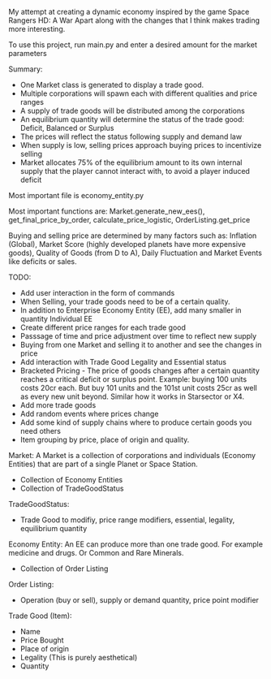 My attempt at creating a dynamic economy inspired by the game Space Rangers HD: A War Apart along with the changes that I think makes trading more interesting.

To use this project, run main.py and enter a desired amount for the market parameters

Summary:
- One Market class is generated to display a trade good.
- Multiple corporations will spawn each with different qualities and price ranges
- A supply of trade goods will be distributed among the corporations
- An equilibrium quantity will determine the status of the trade good: Deficit, Balanced or Surplus
- The prices will reflect the status following supply and demand law 
- When supply is low, selling prices approach buying prices to incentivize selling
- Market allocates 75% of the equilibrium amount to its own internal supply that the player cannot interact with, to avoid a player induced deficit

Most important file is economy_entity.py

Most important functions are: Market.generate_new_ees(), get_final_price_by_order, calculate_price_logistic, OrderListing.get_price

Buying and selling price are determined by many factors such as: Inflation (Global), Market Score (highly developed planets have more expensive goods), Quality of Goods (from D to A), Daily Fluctuation and Market Events like deficits or sales.

TODO:
- Add user interaction in the form of commands
- When Selling, your trade goods need to be of a certain quality.
- In addition to Enterprise Economy Entity (EE), add many smaller in quantity Individual EE
- Create different price ranges for each trade good
- Passsage of time and price adjustment over time to reflect new supply
- Buying from one Market and selling it to another and see the changes in price
- Add interaction with Trade Good Legality and Essential status
- Bracketed Pricing - The price of goods changes after a certain quantity reaches a critical deficit or surplus point. Example: buying 100 units costs 20cr each. But buy 101 units and the 101st unit costs 25cr as well as every new unit beyond. Similar how it works in Starsector or X4.
- Add more trade goods
- Add random events where prices change
- Add some kind of supply chains where to produce certain goods you need others
- Item grouping by price, place of origin and quality.
  
Market:
  A Market is a collection of corporations and individuals (Economy Entities) that are part of a single Planet or Space Station.
  - Collection of Economy Entities
  - Collection of TradeGoodStatus

TradeGoodStatus:
  - Trade Good to modifiy, price range modifiers, essential, legality, equilibrium quantity

Economy Entity:
An EE can produce more than one trade good. For example medicine and drugs. Or Common and Rare Minerals.
  - Collection of Order Listing

Order Listing:
  - Operation (buy or sell), supply or demand quantity, price point modifier

Trade Good (Item):
  - Name
  - Price Bought
  - Place of origin
  - Legality (This is purely aesthetical)
  - Quantity
